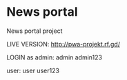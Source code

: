 # News portal
News portal project

LIVE VERSION: http://pwa-projekt.rf.gd/ 

LOGIN as admin:
   admin  admin123

user:
user  user123
